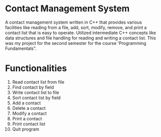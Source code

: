 # Contact Management System
A contact management system written in C++ that provides various facilities like reading from a file, add, sort, modify, remove, and print a contact list that is easy to operate. Utilized intermediate C++ concepts like data structures and file handling for reading and writing a contact list. This was my project for the second semester for the course 'Programming Fundamentals".

# Functionalities
1. Read contact list from file
2. Find contact by field
3. Write contact list to file
4. Sort contact list by field
5. Add a contact
6. Delete a contact
7. Modify a contact
8. Print a contact
9. Print contact list
10. Quit program

